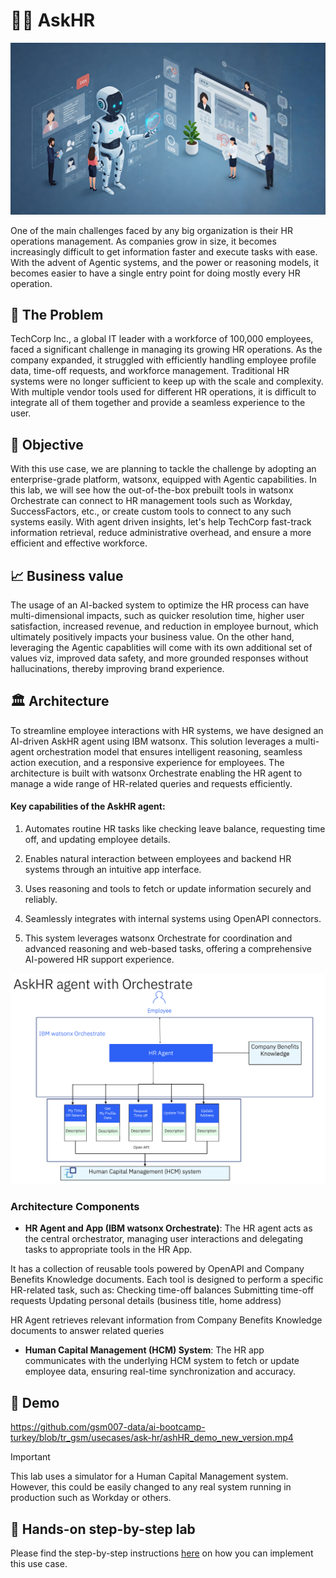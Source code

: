 # 🧑‍💼 AskHR

<img alt="AskHR" src="assets/hr_landscape.jpg">

One of the main challenges faced by any big organization is their HR operations management. As companies grow in size, it becomes increasingly difficult to get information faster and execute tasks with ease. With the advent of Agentic systems, and the power or reasoning models, it becomes easier to have a single entry point for doing mostly every HR operation.




## 🤔 The Problem

TechCorp Inc., a global IT leader with a workforce of 100,000 employees, faced a significant challenge in managing its growing HR operations. As the company expanded, it struggled with efficiently handling employee profile data, time-off requests, and workforce management. Traditional HR systems were no longer sufficient to keep up with the scale and complexity. With multiple vendor tools used for different HR operations, it is difficult to integrate all of them together and provide a seamless experience to the user.


## 🎯 Objective

With this use case, we are planning to tackle the challenge by adopting an enterprise-grade platform, watsonx, equipped with Agentic capabilities.
In this lab, we will see how the out-of-the-box prebuilt tools in watsonx Orchestrate can connect to HR management tools such as Workday, SuccessFactors, etc., or create custom tools to connect to any such systems easily. With agent driven insights, let's help TechCorp fast-track information retrieval, reduce administrative overhead, and ensure a more efficient and effective workforce.


## 📈 Business value

The usage of an AI-backed system to optimize the HR process can have multi-dimensional impacts, such as quicker resolution time, higher user satisfaction, increased revenue, and reduction in employee burnout, which ultimately positively impacts your business value. On the other hand, leveraging the Agentic capablities will come with its own additional set of values viz, improved data safety, and more grounded responses without hallucinations, thereby improving brand experience. 

## 🏛️ Architecture

To streamline employee interactions with HR systems, we have designed an AI-driven AskHR agent using IBM watsonx. This solution leverages a multi-agent orchestration model that ensures intelligent reasoning, seamless action execution, and a responsive experience for employees. The architecture is built with watsonx Orchestrate enabling the HR agent to manage a wide range of HR-related queries and requests efficiently.

#### Key capabilities of the AskHR agent:

1. Automates routine HR tasks like checking leave balance, requesting time off, and updating employee details.

2. Enables natural interaction between employees and backend HR systems through an intuitive app interface.

3. Uses reasoning and tools to fetch or update information securely and reliably.

4. Seamlessly integrates with internal systems using OpenAPI connectors.

5. This system leverages watsonx Orchestrate for coordination and advanced reasoning and web-based tasks, offering a comprehensive AI-powered HR support experience.


<img alt="AskHR" src="assets/arch_diagm.png">

### Architecture Components


- **HR Agent and App (IBM watsonx Orchestrate)**: The HR agent acts as the central orchestrator, managing user interactions and delegating tasks to appropriate tools in the HR App.

It has a collection of reusable tools powered by OpenAPI and Company Benefits Knowledge documents. Each tool is designed to perform a specific HR-related task, such as:
Checking time-off balances
Submitting time-off requests
Updating personal details (business title, home address)

HR Agent retrieves relevant information from Company Benefits Knowledge documents to answer related queries

- **Human Capital Management (HCM) System**: The HR app communicates with the underlying HCM system to fetch or update employee data, ensuring real-time synchronization and accuracy.


## 🎥 Demo


https://github.com/gsm007-data/ai-bootcamp-turkey/blob/tr_gsm/usecases/ask-hr/ashHR_demo_new_version.mp4






> [!IMPORTANT]
> This lab uses a simulator for a Human Capital Management system. However, this could be easily changed to any real system running in production such as Workday or others.


## 📄 Hands-on step-by-step lab

Please find the step-by-step instructions [here](/ask-hr/assets/hands-on-lab-askHR.md) on how you can implement this use case.
